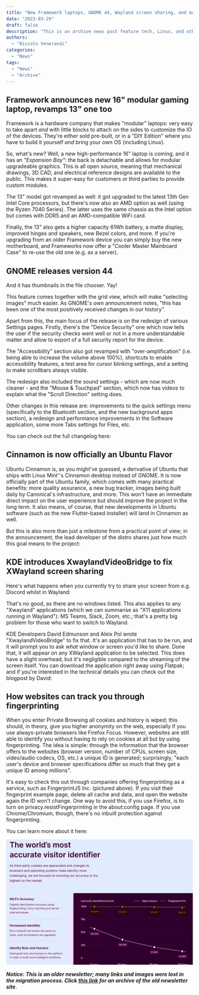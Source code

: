 ```yaml
---
title: "New Framework laptops, GNOME 44, Wayland screen sharing, and more!"
date: "2023-03-29"
draft: false
description: "This is an archive news post feature tech, Linux, and other open-source news. This is an older article that was part of a migration. There will be missing images, broken links, and potentially other issues."
authors:
  - "Niccolo Venerandi"
categories:
  - "News"
tags:
  - "News"
  - "Archive"
---
```


## Framework announces new 16" modular gaming laptop, revamps 13" one too

Framework is a hardware company that makes "modular" laptops: very easy to take apart _and_ with little blocks to attach on the sides to customize the IO of the devices. They're either sold pre-built, or in a "DIY Edition" where you have to build it yourself _and_ bring your own OS (including Linux).

So, what's new? Well, a new high-performance 16" laptop is coming, and it has an _"Expansion Bay"_: the back is detachable and allows for modular upgradeable graphics. This is all open source, meaning that mechanical drawings, 3D CAD, and electrical reference designs are available to the public. This makes it super-easy for customers or third parties to provide custom modules.

The 13" model got revamped as well: it got upgraded to the latest 13th Gen Intel Core processors, but there's now also an AMD option as well (using the Ryzen 7040 Series). The latter uses the same chassis as the Intel option but comes with DDR5 and an AMD-compatible WiFi card.

Finally, the 13" also gets a higher capacity 61Wh battery, a matte display, improved hinges and speakers, new Bezel colors, and more. If you're upgrading from an older Framework device you can simply buy the new motherboard, and Frameworks now offer a "Cooler Master Mainboard Case" to re-use the old one (e.g. as a server).

## GNOME releases version 44

And it has thumbnails in the file chooser. Yay!

This feature comes together with the grid view, which will make "selecting images" much easier. As GNOME's own announcement notes, "this has been one of the most positively received changes in our history".

Apart from this, the main focus of the release is on the redesign of various Settings pages. Firstly, there's the "Device Security" one which now tells the user if the security checks went well or not in a more understandable matter and allow to export of a full security report for the device.

The "Accessibility" section also got revamped with "over-amplification" (i.e. being able to increase the volume above 100%), shortcuts to enable accessibility features, a test area for cursor blinking settings, and a setting to make scrollbars always visible.

The redesign also included the sound settings - which are now much cleaner - and the "Mouse & Touchpad" section, which now has videos to explain what the "Scroll Direction" setting does.

Other changes in this release are: improvements to the quick settings menu (specifically to the Bluetooth section, and the new background apps section), a redesign and performance improvements in the Software application, some more Tabs settings for Files, etc.

You can check out the full changelog here:

## Cinnamon is now officially an Ubuntu Flavor

Ubuntu Cinnamon is, as you might've guessed, a derivative of Ubuntu that ships with Linux Mint''s Cinnamon desktop instead of GNOME. It is now officially part of the Ubuntu family, which comes with many practical benefits: more quality assurance, a new bug tracker, images being built daily by Canonical's infrastructure, and more. This won't have an immediate direct impact on the user experience but should improve the project in the long term. It also means, of course, that new developments in Ubuntu software (such as the new Flutter-based installer) will land in Cinnamon as well.

But this is also more than just a milestone from a practical point of view; in the announcement, the lead developer of the distro shares just how much this goal means to the project:

## KDE introduces XwaylandVideoBridge to fix XWayland screen sharing

Here's what happens when you currently try to share your screen from e.g. Discord whilst in Wayland:

That's no good, as there are no windows listed. This also applies to any "Xwayland" applications (which we can summarise as "X11 applications running in Wayland"): MS Teams, Slack, Zoom, etc.; that's a pretty big problem for those who want to switch to Wayland.

KDE Developers David Edmunson and Aleix Pol wrote "XwaylandVideoBridge" to fix that. It's an application that has to be run, and it will prompt you to ask _what_ window or screen you'd like to share. Done that, it will appear on any XWayland application to be selected. This does have a slight overhead, but it's negligible compared to the streaming of the screen itself. You can download the application right away using Flatpak; and if you're interested in the technical details you can check out the blogpost by David:

## How websites can track you through fingerprinting

When you enter Private Browsing all cookies and history is wiped; this should, in theory, give you higher anonymity on the web, especially if you use always-private browsers like Firefox Focus. However, websites are still able to identify you without having to rely on cookies at all but by using fingerprinting. The idea is simple: through the information that the browser offers to the websites (browser version, number of CPUs, screen size, video/audio codecs, OS, etc.) a unique ID is generated; surprisingly, "each user's device and browser specifications differ so much that they get a unique ID among millions".

It's easy to check this out through companies offering fingerprinting as a service, such as FingerprintJS Inc. (pictured above). If you visit their fingerprint example page, delete all cache and data, and open the website again the ID won't change. One way to avoid this, if you use Firefox, is to turn on privacy.resistFingerprinting in the about:config page. If you use Chrome/Chromium, though, there's no inbuilt protection against fingerprinting.

You can learn more about it here:

![](images/fingerprint.com.webp)

**_Notice: This is an older newsletter; many links and images were lost in the migration process. Click [this link](https://archive.techhut.tv/) for an archive of the old newsletter site_**.
